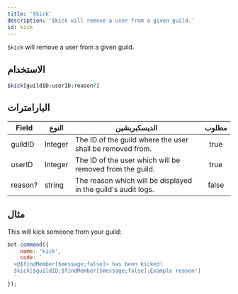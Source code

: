 ```yaml
---
title: '$kick'
description: '$kick will remove a user from a given guild.'
id: kick
---
```


`$kick` will remove a user from a given guild.

## الاستخدام

```php
$kick[guildID;userID;reason?]
```

## البارامترات

| Field   | النوع   | الديسكبربشين                                                  | مطلوب |
| ------- | ------- | ------------------------------------------------------------- |:-----:|
| guildID | Integer | The ID of the guild where the user shall be removed from.     | true  |
| userID  | Integer | The ID of the user which will be removed from the guild.      | true  |
| reason? | string  | The reason which will be displayed in the guild's audit logs. | false |

## مثال

This will kick someone from your guild:

```javascript
bot.command({
    name: 'kick',
    code: `
  <@$findMember[$message;false]> has been kicked!
  $kick[$guildID;$findMember[$message;false];Example reason!]
  `
});
```
